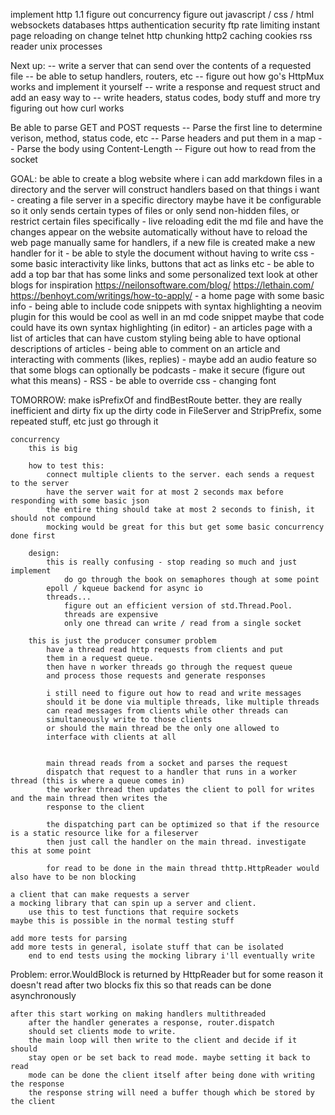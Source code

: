 implement http 1.1
figure out concurrency
figure out javascript / css / html
websockets
databases
https
authentication
security
ftp
rate limiting
instant page reloading on change
telnet
http chunking
http2
caching
cookies
rss reader
unix processes

Next up:
    -- write a server that can send over the contents of a requested file
    -- be able to setup handlers, routers, etc
    -- figure out how go's HttpMux works and implement it yourself
    -- write a response and request struct and add an easy way to 
    -- write headers, status codes, body stuff and more
    try figuring out how curl works

Be able to parse GET and POST requests
    -- Parse the first line to determine verison, method, status code, etc
    -- Parse headers and put them in a map
    -- Parse the body using Content-Length
    -- Figure out how to read from the socket

GOAL:
    be able to create a blog website where i can add markdown
    files in a directory and the server will construct handlers based on that
    things i want
        - creating a file server in a specific directory
            maybe have it be configurable so it only sends certain types of files
            or only send non-hidden files, or restrict certain files specifically
        - live reloading
            edit the md file and have the changes appear on the website automatically
            without have to reload the web page manually
            same for handlers, if a new file is created make a new handler for it
        - be able to style the document without having to write css
        - some basic interactivity like links, buttons that act as links etc
        - be able to add a top bar that has some links and some personalized text
            look at other blogs for inspiration
            https://neilonsoftware.com/blog/
            https://lethain.com/
            https://benhoyt.com/writings/how-to-apply/
        - a home page with some basic info
        - being able to include code snippets with syntax highlighting
            a neovim plugin for this would be cool as well
            in an md code snippet maybe that code could have its own syntax highlighting (in editor)
        - an articles page with a list of articles that can have custom styling
            being able to have optional descriptions of articles
        - being able to comment on an article and interacting with comments (likes, replies)
        - maybe add an audio feature so that some blogs can optionally be podcasts
        - make it secure (figure out what this means)
        - RSS
        - be able to override css
        - changing font

TOMORROW:
    make isPrefixOf and findBestRoute better. they are really inefficient and dirty
    fix up the dirty code in FileServer and StripPrefix, some repeated stuff, etc
        just go through it

    concurrency
        this is big
        
        how to test this:
            connect multiple clients to the server. each sends a request to the server
            have the server wait for at most 2 seconds max before responding with some basic json
            the entire thing should take at most 2 seconds to finish, it should not compound
            mocking would be great for this but get some basic concurrency done first

        design:
            this is really confusing - stop reading so much and just implement
                do go through the book on semaphores though at some point
            epoll / kqueue backend for async io
            threads...
                figure out an efficient version of std.Thread.Pool.
                threads are expensive
                only one thread can write / read from a single socket

        this is just the producer consumer problem
            have a thread read http requests from clients and put
            them in a request queue.
            then have n worker threads go through the request queue
            and process those requests and generate responses
    
            i still need to figure out how to read and write messages
            should it be done via multiple threads, like multiple threads
            can read messages from clients while other threads can
            simultaneously write to those clients
            or should the main thread be the only one allowed to 
            interface with clients at all


            main thread reads from a socket and parses the request
            dispatch that request to a handler that runs in a worker thread (this is where a queue comes in)
            the worker thread then updates the client to poll for writes and the main thread then writes the
            response to the client

            the dispatching part can be optimized so that if the resource is a static resource like for a fileserver
            then just call the handler on the main thread. investigate this at some point

            for read to be done in the main thread thttp.HttpReader would also have to be non blocking

    a client that can make requests a server
    a mocking library that can spin up a server and client.
        use this to test functions that require sockets
    maybe this is possible in the normal testing stuff

    add more tests for parsing
    add more tests in general, isolate stuff that can be isolated
        end to end tests using the mocking library i'll eventually write


Problem:
    error.WouldBlock is returned by HttpReader
    but for some reason it doesn't read after two blocks
    fix this so that reads can be done asynchronously
    
    after this start working on making handlers multithreaded
        after the handler generates a response, router.dispatch
        should set clients mode to write.
        the main loop will then write to the client and decide if it should
        stay open or be set back to read mode. maybe setting it back to read
        mode can be done the client itself after being done with writing the response
        the response string will need a buffer though which be stored by the client
